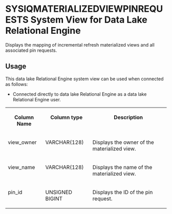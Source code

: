 <!-- loioa92a8e14af424737acaaf44f4bcd60ae -->

# SYSIQMATERIALIZEDVIEWPINREQUESTS System View for Data Lake Relational Engine

Displays the mapping of incremental refresh materialized views and all associated pin requests.



<a name="loioa92a8e14af424737acaaf44f4bcd60ae__section_v1w_qbq_b4b"/>

## Usage

This data lake Relational Engine system view can be used when connected as follows:

-   Connected directly to data lake Relational Engine as a data lake Relational Engine user.




<table>
<tr>
<th valign="top">

Column Name

</th>
<th valign="top">

Column type

</th>
<th valign="top">

Description

</th>
</tr>
<tr>
<td valign="top">

view\_owner

</td>
<td valign="top">

VARCHAR\(128\)

</td>
<td valign="top">

Displays the owner of the materialized view.

</td>
</tr>
<tr>
<td valign="top">

view\_name

</td>
<td valign="top">

VARCHAR\(128\)

</td>
<td valign="top">

Displays the name of the materialized view.

</td>
</tr>
<tr>
<td valign="top">

pin\_id

</td>
<td valign="top">

UNSIGNED BIGINT

</td>
<td valign="top">

Displays the ID of the pin request.

</td>
</tr>
</table>

